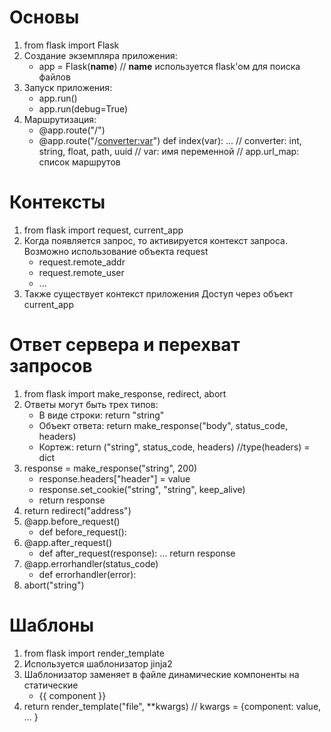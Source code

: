 # Основы
1) from flask import Flask
2) Создание экземпляра приложения:
    - app = Flask(__name__)
    // __name__ используется flask'ом для поиска файлов
3) Запуск приложения:
    - app.run()
    - app.run(debug=True)
4) Маршрутизация:
    - @app.route("/")
    - @app.route("/<converter:var>")
      def index(var):
        ...
    // converter: int, string, float, path, uuid
    // var: имя переменной
    // app.url_map: список маршрутов

# Контексты
1) from flask import request, current_app
2) Когда появляется запрос, то активируется контекст запроса.
   Возможно использование объекта request
   - request.remote_addr
   - request.remote_user
   - ...
3) Также существует контекст приложения
   Доступ через объект current_app

# Ответ сервера и перехват запросов
1) from flask import make_response, redirect, abort
2) Ответы могут быть трех типов:
    - В виде строки: return "string"
    - Объект ответа: return make_response("body", status_code, headers)
    - Кортеж:        return ("string", status_code, headers) //type(headers) = dict
3) response = make_response("string", 200)
    - response.headers["header"] = value
    - response.set_cookie("string", "string", keep_alive)
    - return response
4) return redirect("address")
5) @app.before_request()
    - def before_request():
6) @app.after_request()
    - def after_request(response): ... return response
7) @app.errorhandler(status_code)
    - def errorhandler(error):
8) abort("string")

# Шаблоны
1) from flask import render_template
2) Используется шаблонизатор jinja2
3) Шаблонизатор заменяет в файле динамические компоненты на статические
    - {{ component }}
4) return render_template("file", **kwargs) // kwargs = {component: value, ... }